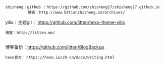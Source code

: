 ```
zhisheng：github ：https://github.com/zhisheng17/zhisheng17.github.io
          博客：http://www.54tianzhisheng.cn/archives/

```
yilia：主题git： https://github.com/litten/hexo-theme-yilia

```
博客：http://litten.me/
  	
```
博客备份：https://github.com/litten/BlogBackup


```
hexo官方: https://hexo.io/zh-cn/docs/writing.html
